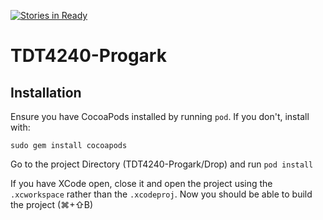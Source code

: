 [![Stories in Ready](https://badge.waffle.io/chrlofs/TDT4240-Progark.png?label=ready&title=Ready)](https://waffle.io/chrlofs/TDT4240-Progark)
# TDT4240-Progark

## Installation
Ensure you have CocoaPods installed by running `pod`. If you don't, install with:

```
sudo gem install cocoapods
``` 

Go to the project Directory (TDT4240-Progark/Drop) and run `pod install`

If you have XCode open, close it and open the project using the `.xcworkspace` rather than the `.xcodeproj`. Now you should be able to build the project (⌘+⇧B)
